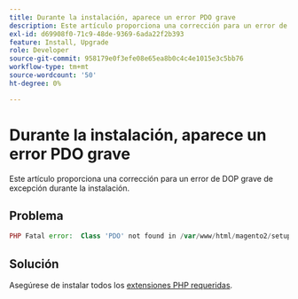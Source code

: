 ```yaml
---
title: Durante la instalación, aparece un error PDO grave
description: Este artículo proporciona una corrección para un error de DOP grave de excepción durante la instalación.
exl-id: d69908f0-71c9-48de-9369-6ada22f2b393
feature: Install, Upgrade
role: Developer
source-git-commit: 958179e0f3efe08e65ea8b0c4c4e1015e3c5bb76
workflow-type: tm+mt
source-wordcount: '50'
ht-degree: 0%

---
```


# Durante la instalación, aparece un error PDO grave

Este artículo proporciona una corrección para un error de DOP grave de excepción durante la instalación.

## Problema

```php
PHP Fatal error:  Class 'PDO' not found in /var/www/html/magento2/setup/module/Magento/Setup/src/Module/Setup/ConnectionFactory.php on line 44
```

## Solución

Asegúrese de instalar todos los [extensiones PHP requeridas](https://devdocs.magento.com/guides/v2.4/install-gde/prereq/php-settings.html).
